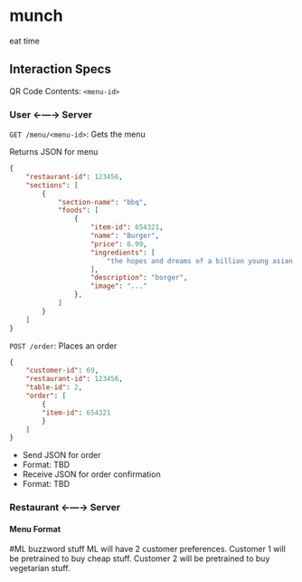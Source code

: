 # munch
eat time

## Interaction Specs

QR Code Contents: `<menu-id>`

### User ←—→ Server

`GET /menu/<menu-id>`: Gets the menu

Returns JSON for menu

```json
{ 
    "restaurant-id": 123456,
    "sections": [
        {
            "section-name": "bbq",
            "foods": [
                {
                    "item-id": 654321,
                    "name": "Burger",
                    "price": 6.99,
                    "ingredients": [
                        "the hopes and dreams of a billion young asian children trying to get into harvard", "wheat"
                    ],
                    "description": "borger",
                    "image": "..."
                },
            ]
        }
    ]
}

```

`POST /order`: Places an order

```json
{
    "customer-id": 69,
    "restaurant-id": 123456,
    "table-id": 2,
    "order": [
        {
        "item-id": 654321
        }
    ]
}
```

 * Send JSON for order
 * Format: TBD
 * Receive JSON for order confirmation
 * Format: TBD

### Restaurant ←—→ Server

#### Menu Format

#ML buzzword stuff
ML will have 2 customer preferences.
Customer 1 will be pretrained to buy cheap stuff.
Customer 2 will be pretrained to buy vegetarian stuff.
